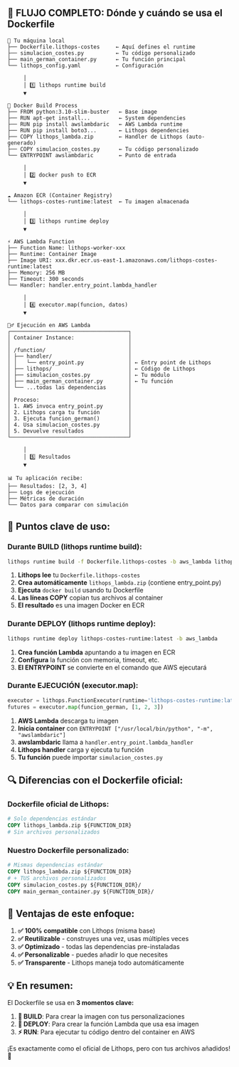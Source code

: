 ## 🔄 FLUJO COMPLETO: Dónde y cuándo se usa el Dockerfile

```
📂 Tu máquina local
├── Dockerfile.lithops-costes     ← Aquí defines el runtime
├── simulacion_costes.py          ← Tu código personalizado
├── main_german_container.py      ← Tu función principal
└── lithops_config.yaml           ← Configuración

     │
     │ 1️⃣ lithops runtime build
     ▼
     
🐳 Docker Build Process
├── FROM python:3.10-slim-buster   ← Base image
├── RUN apt-get install...         ← System dependencies  
├── RUN pip install awslambdaric   ← AWS Lambda runtime
├── RUN pip install boto3...       ← Lithops dependencies
├── COPY lithops_lambda.zip        ← Handler de Lithops (auto-generado)
├── COPY simulacion_costes.py      ← Tu código personalizado
└── ENTRYPOINT awslambdaric        ← Punto de entrada

     │
     │ 2️⃣ docker push to ECR
     ▼
     
☁️ Amazon ECR (Container Registry)
└── lithops-costes-runtime:latest  ← Tu imagen almacenada

     │
     │ 3️⃣ lithops runtime deploy
     ▼
     
⚡ AWS Lambda Function
├── Function Name: lithops-worker-xxx
├── Runtime: Container Image
├── Image URI: xxx.dkr.ecr.us-east-1.amazonaws.com/lithops-costes-runtime:latest
├── Memory: 256 MB
├── Timeout: 300 seconds
└── Handler: handler.entry_point.lambda_handler

     │
     │ 4️⃣ executor.map(funcion, datos)
     ▼
     
🏃‍♂️ Ejecución en AWS Lambda
┌─────────────────────────────────────┐
│ Container Instance:                 │
│                                     │
│ /function/                          │
│ ├── handler/                        │
│ │   └── entry_point.py              │ ← Entry point de Lithops
│ ├── lithops/                        │ ← Código de Lithops  
│ ├── simulacion_costes.py            │ ← Tu módulo
│ ├── main_german_container.py        │ ← Tu función
│ └── ...todas las dependencias       │
│                                     │
│ Proceso:                            │
│ 1. AWS invoca entry_point.py        │
│ 2. Lithops carga tu función         │
│ 3. Ejecuta funcion_german()         │
│ 4. Usa simulacion_costes.py         │
│ 5. Devuelve resultados              │
└─────────────────────────────────────┘

     │
     │ 5️⃣ Resultados
     ▼
     
📊 Tu aplicación recibe:
├── Resultados: [2, 3, 4]
├── Logs de ejecución
├── Métricas de duración
└── Datos para comparar con simulación
```

## 🎯 **Puntos clave de uso:**

### **Durante BUILD (lithops runtime build):**
```bash
lithops runtime build -f Dockerfile.lithops-costes -b aws_lambda lithops-costes-runtime:latest
```

1. **Lithops lee** tu `Dockerfile.lithops-costes`
2. **Crea automáticamente** `lithops_lambda.zip` (contiene entry_point.py)
3. **Ejecuta** `docker build` usando tu Dockerfile
4. **Las líneas COPY** copian tus archivos al container
5. **El resultado** es una imagen Docker en ECR

### **Durante DEPLOY (lithops runtime deploy):**
```bash
lithops runtime deploy lithops-costes-runtime:latest -b aws_lambda
```

1. **Crea función Lambda** apuntando a tu imagen en ECR
2. **Configura** la función con memoria, timeout, etc.
3. **El ENTRYPOINT** se convierte en el comando que AWS ejecutará

### **Durante EJECUCIÓN (executor.map):**
```python
executor = lithops.FunctionExecutor(runtime='lithops-costes-runtime:latest')
futures = executor.map(funcion_german, [1, 2, 3])
```

1. **AWS Lambda** descarga tu imagen
2. **Inicia container** con `ENTRYPOINT ["/usr/local/bin/python", "-m", "awslambdaric"]`
3. **awslambdaric** llama a `handler.entry_point.lambda_handler`
4. **Lithops handler** carga y ejecuta tu función
5. **Tu función** puede importar `simulacion_costes.py`

## 🔍 **Diferencias con el Dockerfile oficial:**

### **Dockerfile oficial de Lithops:**
```dockerfile
# Solo dependencias estándar
COPY lithops_lambda.zip ${FUNCTION_DIR}
# Sin archivos personalizados
```

### **Nuestro Dockerfile personalizado:**
```dockerfile
# Mismas dependencias estándar
COPY lithops_lambda.zip ${FUNCTION_DIR}
# + TUS archivos personalizados
COPY simulacion_costes.py ${FUNCTION_DIR}/
COPY main_german_container.py ${FUNCTION_DIR}/
```

## 🎯 **Ventajas de este enfoque:**

1. **✅ 100% compatible** con Lithops (misma base)
2. **✅ Reutilizable** - construyes una vez, usas múltiples veces  
3. **✅ Optimizado** - todas las dependencias pre-instaladas
4. **✅ Personalizable** - puedes añadir lo que necesites
5. **✅ Transparente** - Lithops maneja todo automáticamente

## 💡 **En resumen:**

El Dockerfile se usa en **3 momentos clave:**

1. **🔨 BUILD**: Para crear la imagen con tus personalizaciones
2. **🚀 DEPLOY**: Para crear la función Lambda que usa esa imagen  
3. **⚡ RUN**: Para ejecutar tu código dentro del container en AWS

¡Es exactamente como el oficial de Lithops, pero con tus archivos añadidos! 🎉
